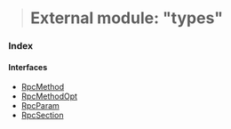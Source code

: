 > # External module: "types"

### Index

#### Interfaces

* [RpcMethod](../interfaces/_types_.rpcmethod.md)
* [RpcMethodOpt](../interfaces/_types_.rpcmethodopt.md)
* [RpcParam](../interfaces/_types_.rpcparam.md)
* [RpcSection](../interfaces/_types_.rpcsection.md)